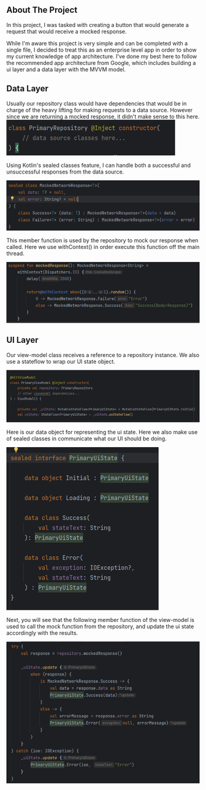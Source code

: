 <!-- ABOUT THE PROJECT -->
## About The Project

In this project, I was tasked with creating a button that would generate a request that would receive a mocked response.

While I'm aware this project is very simple and can be completed with a single file, I decided to treat this as an enterprise level app in order to show my current knowledge of app architecture.
I've done my best here to follow the recommended app architecture from Google, which includes building a ui layer and a data layer with the MVVM model.

## Data Layer

Usually our repository class would have dependencies that would be in charge of the heavy lifting for making requests to a data source. However since we are returning a mocked response, it didn't make sense to this here.
![Repository lack of dependencies](images/img.png)

Using Kotlin's sealed classes feature, I can handle both a successful and unsuccessful responses from the data source.

![Network Response Sealed classes](images/img_1.png)

This member function is used by the repository to mock our response when called. Here we use withContext() in order execute this function off the main thread.

![Mock function](images/img_2.png)

## UI Layer

Our view-model class receives a reference to a repository instance. We also use a stateflow to wrap our UI state object.

![Viewmodel](/images/img_3.png)

Here is our data object for representing the ui state. Here we also make use of sealed classes in communicate what our UI should be doing.

![Ui State](/images/img_4.png)

Next, you will see that the following member function of the view-model is used to call the mock function from the repository, and update the ui state accordingly with the results.

![Try Catch Block](/images/img_5.png)

